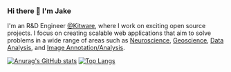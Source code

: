 ### Hi there 👋 I'm Jake

I'm an R&D Engineer [@Kitware](https://github.com/Kitware), where I work on exciting open source projects. I focus on creating scalable web applications that aim to solve problems in a wide range of areas such as [Neuroscience](https://github.com/dandi), [Geoscience](https://github.com/ResonantGeoData/ResonantGeoData), [Data Analysis](https://github.com/multinet-app), and [Image Annotation/Analysis](https://www.ncbi.nlm.nih.gov/pmc/articles/PMC5858615/).

[![Anurag's GitHub stats](https://github-readme-stats.vercel.app/api?username=AlmightyYakob)](https://github.com/anuraghazra/github-readme-stats)
[![Top Langs](https://github-readme-stats.vercel.app/api/top-langs/?username=AlmightyYakob&layout=compact&langs_count=8)](https://github.com/anuraghazra/github-readme-stats)
<!--
**AlmightyYakob/AlmightyYakob** is a ✨ _special_ ✨ repository because its `README.md` (this file) appears on your GitHub profile.

Here are some ideas to get you started:

- 🔭 I’m currently working on ...
- 🌱 I’m currently learning ...
- 👯 I’m looking to collaborate on ...
- 🤔 I’m looking for help with ...
- 💬 Ask me about ...
- 📫 How to reach me: ...
- 😄 Pronouns: ...
- ⚡ Fun fact: ...
-->
